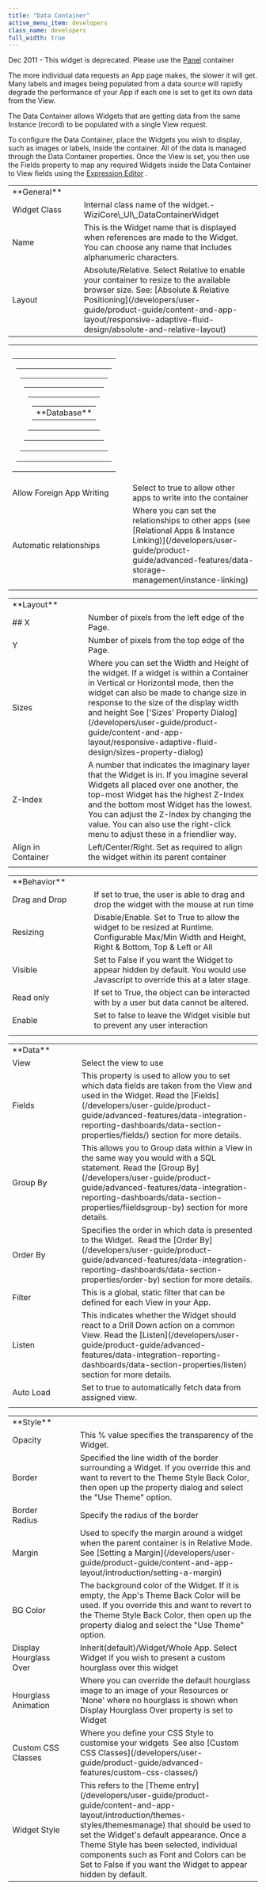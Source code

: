 ```yaml
---
title: "Data Container"
active_menu_item: developers
class_name: developers
full_width: true
---
```



Dec 2011 - This widget is deprecated. Please use the [Panel](/developers/user-guide/product-guide/widget-properties-events/containers/panel) container

The more individual data requests an App page makes, the slower it will get. Many labels and images being populated from a data source will rapidly degrade the performance of your App if each one is set to get its own data from the View.

The Data Container allows Widgets that are getting data from the same Instance (record) to be populated with a single View request.

To configure the Data Container, place the Widgets you wish to display, such as images or labels, inside the container. All of the data is managed through the Data Container properties. Once the View is set, you then use the Fields property to map any required Widgets inside the Data Container to View fields using the [Expression Editor](/developers/user-guide/product-guide/advanced-features/data-integration-reporting-dashboards/data-section-properties/the-expression-editor) .

<table>
<tr>
<td width="148">
<a id="general"> </a> **General**

</td>
<td width="37">
</td>
<td width="757">
</td>
</tr>
<tr>
<td width="148">
Widget Class

</td>
<td width="37">
</td>
<td width="757">
Internal class name of the widget.- WiziCore\_UI\_DataContainerWidget

</td>
</tr>
<tr>
<td width="148">
Name

</td>
<td width="37">
</td>
<td width="757">
This is the Widget name that is displayed when references are made to the Widget. You can choose any name that includes alphanumeric characters.

</td>
</tr>
<tr>
<td width="148">
Layout

</td>
<td width="37">
</td>
<td width="757">
Absolute/Relative. Select Relative to enable your container to resize to the available browser size. See: [Absolute & Relative Positioning](/developers/user-guide/product-guide/content-and-app-layout/responsive-adaptive-fluid-design/absolute-and-relative-layout)

</td>
</tr>
</table>
<table>
<tr>
<th style="vertical-align:top; width:167px; background-color:#ffffff;">
</th>
<th style="vertical-align:top; width:18px; background-color:#ffffff;">
</th>
<th style="vertical-align:top; width:767px; background-color:#ffffff;">
</th>
</tr>
<tr>
<td width="167">
<table>
<tr>
<th style="vertical-align:top; width:131px;">
<table>
<tr>
<td width="158">
<table>
<tr>
<td width="148">
<table>
<tr>
<td width="148">
<table>
<tr>
<td width="148">
<table>
<tr>
<td width="148">
<a id="database"> </a> **Database**

</td>
</tr>
</table>
</td>
</tr>
</table>
</td>
</tr>
</table>
</td>
</tr>
</table>
</td>
</tr>
</table>
</th>
</tr>
</table>
</td>
<td width="18">
</td>
<td width="767">
</td>
</tr>
<tr>
<td width="167">
Allow Foreign App Writing

</td>
<td width="18">
</td>
<td width="767">
Select to true to allow other apps to write into the container

</td>
</tr>
<tr>
<td width="167">
Automatic relationships

</td>
<td width="18">
</td>
<td width="767">
Where you can set the relationships to other apps (see [Relational Apps & Instance Linking)](/developers/user-guide/product-guide/advanced-features/data-storage-management/instance-linking)

</td>
</tr>
<tr>
<td width="167">
</td>
<td width="18">
</td>
<td width="767">
</td>
</tr>
</table>
<table>
<tr>
<td width="169">
<a id="layout"> </a> **Layout**

</td>
<td width="17">
</td>
<td width="756">
</td>
</tr>
<tr>
<td width="169">
## X

</td>
<td width="17">
</td>
<td width="756">
Number of pixels from the left edge of the Page.

</td>
</tr>
<tr>
<td width="169">
Y

</td>
<td width="17">
</td>
<td width="756">
Number of pixels from the top edge of the Page.

</td>
</tr>
<tr>
<td width="169">
Sizes

</td>
<td width="17">
</td>
<td width="756">
Where you can set the Width and Height of the widget. If a widget is within a Container in Vertical or Horizontal mode, then the widget can also be made to change size in response to the size of the display width and height See ['Sizes' Property Dialog](/developers/user-guide/product-guide/content-and-app-layout/responsive-adaptive-fluid-design/sizes-property-dialog)

</td>
</tr>
<tr>
<td width="169">
Z-Index

</td>
<td width="17">
</td>
<td width="756">
A number that indicates the imaginary layer that the Widget is in. If you imagine several Widgets all placed over one another, the top-most Widget has the highest Z-Index and the bottom most Widget has the lowest. You can adjust the Z-Index by changing the value. You can also use the right-click menu to adjust these in a friendlier way.

</td>
</tr>
<tr>
<td width="169">
Align in Container

</td>
<td width="17">
</td>
<td width="756">
Left/Center/Right. Set as required to align the widget within its parent container

</td>
</tr>
<tr>
<td width="169">
</td>
<td width="17">
</td>
<td width="756">
</td>
</tr>
</table>
<table>
<tr>
<td width="174">
<a id="behavior"> </a> **Behavior**

</td>
<td width="12">
</td>
<td width="756">
</td>
</tr>
<tr>
<td width="174">
Drag and Drop

</td>
<td width="12">
</td>
<td width="756">
If set to true, the user is able to drag and drop the widget with the mouse at run time

</td>
</tr>
<tr>
<td width="174">
Resizing

</td>
<td width="12">
</td>
<td width="756">
Disable/Enable. Set to True to allow the widget to be resized at Runtime. Configurable Max/Min Width and Height, Right & Bottom, Top & Left or All

</td>
</tr>
<tr>
<td width="174">
Visible

</td>
<td width="12">
</td>
<td width="756">
Set to False if you want the Widget to appear hidden by default. You would use Javascript to override this at a later stage.

</td>
</tr>
<tr>
<td width="174">
Read only

</td>
<td width="12">
</td>
<td width="756">
If set to True, the object can be interacted with by a user but data cannot be altered.

</td>
</tr>
<tr>
<td width="174">
Enable

</td>
<td width="12">
</td>
<td width="756">
Set to false to leave the Widget visible but to prevent any user interaction

</td>
</tr>
<tr>
<td width="174">
</td>
<td width="12">
</td>
<td width="756">
</td>
</tr>
</table>
<table>
<tr>
<td width="145">
<a id="data"> </a> **Data**

</td>
<td width="42">
</td>
<td width="755">

</td>
</tr>
<tr>
<td width="145">
View

</td>
<td width="42">
</td>
<td width="755">
Select the view to use

</td>
</tr>
<tr>
<td width="145">
Fields

</td>
<td width="42">
</td>
<td width="755">
This property is used to allow you to set which data fields are taken from the View and used in the Widget. Read the [Fields](/developers/user-guide/product-guide/advanced-features/data-integration-reporting-dashboards/data-section-properties/fields/) section for more details.

</td>
</tr>
<tr>
<td width="145">
Group By

</td>
<td width="42">
</td>
<td width="755">
This allows you to Group data within a View in the same way you would with a SQL statement. Read the [Group By](/developers/user-guide/product-guide/advanced-features/data-integration-reporting-dashboards/data-section-properties/fiieldsgroup-by) section for more details.

</td>
</tr>
<tr>
<td width="145">
Order By

</td>
<td width="42">
</td>
<td width="755">
Specifies the order in which data is presented to the Widget.  Read the [Order By](/developers/user-guide/product-guide/advanced-features/data-integration-reporting-dashboards/data-section-properties/order-by) section for more details.

</td>
</tr>
<tr>
<td width="145">
Filter

</td>
<td width="42">
</td>
<td width="755">
This is a global, static filter that can be defined for each View in your App.

</td>
</tr>
<tr>
<td width="145">
Listen

</td>
<td width="42">
</td>
<td width="755">
This indicates whether the Widget should react to a Drill Down action on a common View. Read the [Listen](/developers/user-guide/product-guide/advanced-features/data-integration-reporting-dashboards/data-section-properties/listen) section for more details.

</td>
</tr>
<tr>
<td width="145">
Auto Load

</td>
<td width="42">
</td>
<td width="755">
Set to true to automatically fetch data from assigned view.

</td>
</tr>
<tr>
<td width="145">
</td>
<td width="42">
</td>
<td width="755">
</td>
</tr>
</table>
<table>
<tr>
<td width="171">
<a id="style"> </a> **Style**

</td>
<td width="16">
</td>
<td width="755">
</td>
</tr>
<tr>
<td width="171">
Opacity

</td>
<td width="16">
</td>
<td width="755">
This % value specifies the transparency of the Widget.

</td>
</tr>
<tr>
<td width="171">
Border

</td>
<td width="16">
</td>
<td width="755">
Specified the line width of the border surrounding a Widget. If you override this and want to revert to the Theme Style Back Color, then open up the property dialog and select the "Use Theme" option.

</td>
</tr>
<tr>
<td width="171">
Border Radius

</td>
<td width="16">
</td>
<td width="755">
Specify the radius of the border

</td>
</tr>
<tr>
<td width="171">
Margin

</td>
<td width="16">
</td>
<td width="755">
Used to specify the margin around a widget when the parent container is in Relative Mode. See [Setting a Margin](/developers/user-guide/product-guide/content-and-app-layout/introduction/setting-a-margin)

</td>
</tr>
<tr>
<td width="171">
BG Color

</td>
<td width="16">
</td>
<td width="755">
The background color of the Widget. If it is empty, the App's Theme Back Color will be used. If you override this and want to revert to the Theme Style Back Color, then open up the property dialog and select the "Use Theme" option.

</td>
</tr>
<tr>
<td width="171">
Display Hourglass Over

</td>
<td width="16">
</td>
<td width="755">
Inherit(default)/Widget/Whole App. Select Widget if you wish to present a custom hourglass over this widget

</td>
</tr>
<tr>
<td width="171">
Hourglass Animation

</td>
<td width="16">
</td>
<td width="755">
Where you can override the default hourglass image to an image of your Resources or 'None' where no hourglass is shown when Display Hourglass Over property is set to Widget

</td>
</tr>
<tr>
<td width="171">
Custom CSS Classes

</td>
<td width="16">
</td>
<td width="755">
Where you define your CSS Style to customise your widgets  See also [Custom CSS Classes](/developers/user-guide/product-guide/advanced-features/custom-css-classes/)

</td>
</tr>
<tr>
<td width="171">
Widget Style

</td>
<td width="16">
</td>
<td width="755">
This refers to the [Theme entry](/developers/user-guide/product-guide/content-and-app-layout/introduction/themes-styles/themesmanage) that should be used to set the Widget's default appearance. Once a Theme Style has been selected, individual components such as Font and Colors can be Set to False if you want the Widget to appear hidden by default.

</td>
</tr>
</table>
